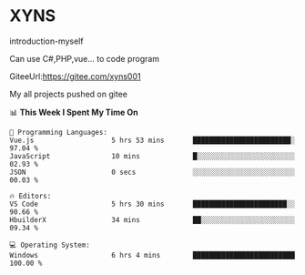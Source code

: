 # XYNS
introduction-myself

Can use C#,PHP,vue... to code program

GiteeUrl:https://gitee.com/xyns001

My all projects pushed on gitee

<!--START_SECTION:waka-->
📊 **This Week I Spent My Time On** 

```text
💬 Programming Languages: 
Vue.js                   5 hrs 53 mins       ████████████████████████░   97.04 % 
JavaScript               10 mins             █░░░░░░░░░░░░░░░░░░░░░░░░   02.93 % 
JSON                     0 secs              ░░░░░░░░░░░░░░░░░░░░░░░░░   00.03 % 

🔥 Editors: 
VS Code                  5 hrs 30 mins       ███████████████████████░░   90.66 % 
HbuilderX                34 mins             ██░░░░░░░░░░░░░░░░░░░░░░░   09.34 % 

💻 Operating System: 
Windows                  6 hrs 4 mins        █████████████████████████   100.00 % 
```


<!--END_SECTION:waka-->
